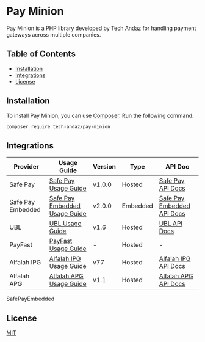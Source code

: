 # Pay Minion

Pay Minion is a PHP library developed by Tech Andaz for handling payment gateways across multiple companies.

## Table of Contents

- [Installation](#installation)
- [Integrations](#integrations)
- [License](#license)

## Installation

To install Pay Minion, you can use [Composer](https://getcomposer.org/). Run the following command:

```bash
composer require tech-andaz/pay-minion
```

## Integrations

| Provider | Usage Guide | Version | Type | API Doc |
| -------- | ------- | ------- | ------- | ------- |
|Safe Pay|[Safe Pay Usage Guide](src/SafePay/Usage%20Guide%20SafePay.md)| v1.0.0 | Hosted |[Safe Pay API Docs](https://github.com/getsafepay/safepay-php)|
|Safe Pay Embedded|[Safe Pay Embedded Usage Guide](src/SafePay/Usage%20Guide%20SafePayEmbedded.md)| v2.0.0 | Embedded |[Safe Pay Embedded API Docs](https://github.com/getsafepay/sfpy-php)|
|UBL|[UBL Usage Guide](src/UBL/Usage%20Guide%20UBL.md)| v1.6 | Hosted| [UBL API Docs](src/UBL/Api%20Docs%20UBL.pdf)|
|PayFast|[PayFast Usage Guide](src/PayFast/Usage%20Guide%20PayFast.md)| - | Hosted| -|
|Alfalah IPG|[Alfalah IPG Usage Guide](src/AlfalahIPG/Usage%20Guide%20AlfalahIPG.md)|  v77 | Hosted|[Alfalah IPG API Docs](https://test-bankalfalah.gateway.mastercard.com/api/documentation/integrationGuidelines/index.html)|
|Alfalah APG|[Alfalah APG Usage Guide](src/AlfalahAPG/Usage%20Guide%20AlfalahAPG.md)| v1.1 | Hosted| [Alfalah APG API Docs](src/AlfalahAPG/API%20Docs%20Alfalah%20APG.pdf)|

SafePayEmbedded
## License

[MIT](https://choosealicense.com/licenses/mit/)

